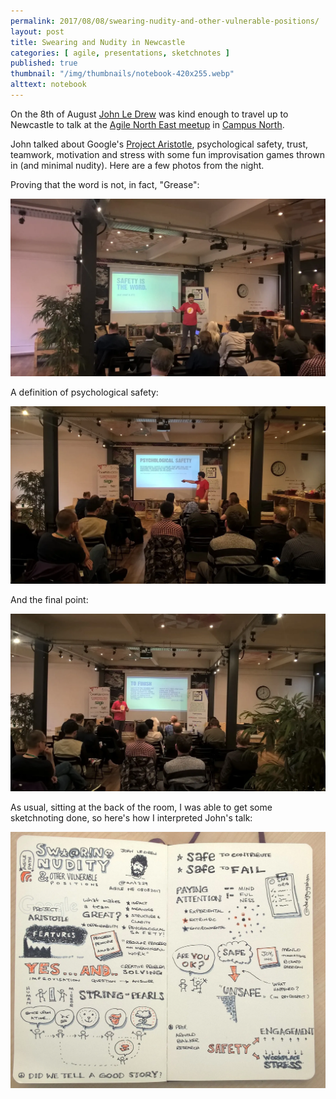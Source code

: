 ```yaml
---
permalink: 2017/08/08/swearing-nudity-and-other-vulnerable-positions/
layout: post
title: Swearing and Nudity in Newcastle
categories: [ agile, presentations, sketchnotes ]
published: true
thumbnail: "/img/thumbnails/notebook-420x255.webp"
alttext: notebook
---
```


On the 8th of August <a href="http://wisenoodle.me/">John Le Drew</a> was kind enough to
travel up to Newcastle to talk at the <a href="http://www.meetup.com/Agile-North-East/">Agile North East meetup</a>
in <a href="http://campusnorth.co.uk/">Campus North</a>.

John talked about Google's <a href="https://rework.withgoogle.com/guides/understanding-team-effectiveness/steps/introduction/">Project Aristotle</a>,
psychological safety, trust, teamwork, motivation and stress with some fun improvisation
games thrown in (and minimal nudity). Here are a few photos from the night.

Proving that the word is not, in fact, "Grease":

<img src="/img/posts/swearing-and-nudity-in-newcastle/WP_20170808_18_37_23_Pro.webp" alt="antz29" class="u-max-full-width" />

A definition of psychological safety:

<img src="/img/posts/swearing-and-nudity-in-newcastle/WP_20170808_18_56_29_Pro.webp" alt="antz29" class="u-max-full-width" />

And the final point:

<img src="/img/posts/swearing-and-nudity-in-newcastle/WP_20170808_19_58_05_Pro.webp" alt="antz29" class="u-max-full-width" />

As usual, sitting at the back of the room, I was able to get some sketchnoting done,
so here's how I interpreted John's talk:

<img src="/img/posts/swearing-and-nudity-in-newcastle/WP_20170809_13_17_10_Pro.webp" alt="sketchnote" class="u-max-full-width" />
